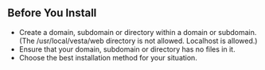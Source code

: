 ## Before You Install
* Create a domain, subdomain or directory within a domain or subdomain. (The /usr/local/vesta/web directory is not allowed. Localhost is allowed.)
* Ensure that your domain, subdomain or directory has no files in it.
* Choose the best installation method for your situation.